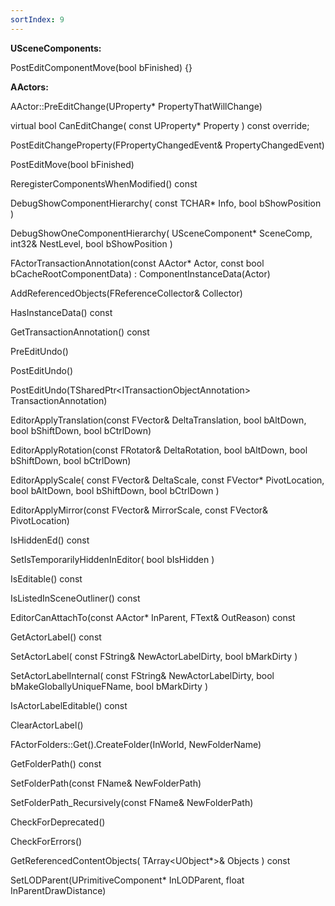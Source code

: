 ```yaml
---
sortIndex: 9
---
```


**USceneComponents:**

PostEditComponentMove(bool bFinished) {}



**AActors:**

AActor::PreEditChange(UProperty\* PropertyThatWillChange)

virtual bool CanEditChange( const UProperty\* Property ) const override;

PostEditChangeProperty(FPropertyChangedEvent& PropertyChangedEvent)

PostEditMove(bool bFinished)

ReregisterComponentsWhenModified() const

DebugShowComponentHierarchy( const TCHAR\* Info, bool bShowPosition )

DebugShowOneComponentHierarchy( USceneComponent\* SceneComp, int32& NestLevel, bool bShowPosition )



FActorTransactionAnnotation(const AActor\* Actor, const bool bCacheRootComponentData) : ComponentInstanceData(Actor)

AddReferencedObjects(FReferenceCollector& Collector)

HasInstanceData() const



GetTransactionAnnotation() const

PreEditUndo()

PostEditUndo()

PostEditUndo(TSharedPtr&lt;ITransactionObjectAnnotation> TransactionAnnotation)



EditorApplyTranslation(const FVector& DeltaTranslation, bool bAltDown, bool bShiftDown, bool bCtrlDown)

EditorApplyRotation(const FRotator& DeltaRotation, bool bAltDown, bool bShiftDown, bool bCtrlDown)

EditorApplyScale( const FVector& DeltaScale, const FVector\* PivotLocation, bool bAltDown, bool bShiftDown, bool bCtrlDown )

EditorApplyMirror(const FVector& MirrorScale, const FVector& PivotLocation)

IsHiddenEd() const

SetIsTemporarilyHiddenInEditor( bool bIsHidden )

IsEditable() const

IsListedInSceneOutliner() const

EditorCanAttachTo(const AActor\* InParent, FText& OutReason) const

GetActorLabel() const

SetActorLabel( const FString& NewActorLabelDirty, bool bMarkDirty )

SetActorLabelInternal( const FString& NewActorLabelDirty, bool bMakeGloballyUniqueFName, bool bMarkDirty )

IsActorLabelEditable() const

ClearActorLabel()

FActorFolders::Get().CreateFolder(InWorld, NewFolderName)

GetFolderPath() const

SetFolderPath(const FName& NewFolderPath)

SetFolderPath_Recursively(const FName& NewFolderPath)

CheckForDeprecated()

CheckForErrors()

GetReferencedContentObjects( TArray&lt;UObject\*>& Objects ) const

SetLODParent(UPrimitiveComponent\* InLODParent, float InParentDrawDistance)
